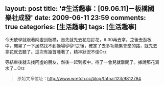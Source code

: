 layout: post
title: '#生活趣事：[09.06.11]－板橋國樂社成發'
date: 2009-06-11 23:59
comments: true
categories: [生活趣事]
tags: [生活趣事]
---
今天放學就跟著阿虛到板橋，首先就先去花店訂花，6:30再去拿，之後去逛板中，閒晃了一下居然找不到操場@@!!之後，確定了去多功能集會堂的路，就先去拿花就去聽了。這次有幾首睡著了，精神狀況不佳Orz

等結束後就去找阿虛的朋友，然後一起到板中，待了一會兒就離開了。據說那花漏水了...Orz

> 原始文章位址：http://www.wretch.cc/blog/fafnar123/9812794